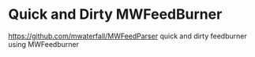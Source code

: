 # Quick and Dirty MWFeedBurner
https://github.com/mwaterfall/MWFeedParser
quick and dirty feedburner using MWFeedburner
